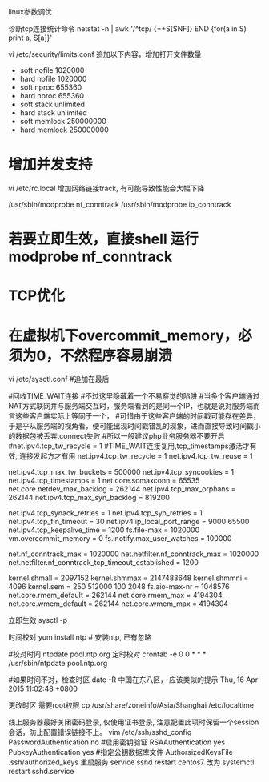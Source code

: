 linux参数调优


诊断tcp连接统计命令
netstat -n | awk '/^tcp/ {++S[$NF]} END {for(a in S) print a, S[a]}'


vi /etc/security/limits.conf 追加以下内容，增加打开文件数量
* soft nofile 1020000
* hard nofile 1020000
* soft nproc 655360
* hard nproc 655360
* soft stack unlimited
* hard stack unlimited
* soft memlock    250000000
* hard memlock    250000000

#  增加并发支持
vi /etc/rc.local 增加网络链接track, 有可能导致性能会大幅下降

/usr/sbin/modprobe nf_conntrack
/usr/sbin/modprobe ip_conntrack

# 若要立即生效，直接shell 运行  modprobe nf_conntrack


# TCP优化
# 在虚拟机下overcommit_memory，必须为0，不然程序容易崩溃

vi /etc/sysctl.conf #追加在最后

#回收TIME_WAIT连接
#不过这里隐藏着一个不易察觉的陷阱
#当多个客户端通过NAT方式联网并与服务端交互时，服务端看到的是同一个IP，也就是说对服务端而言这些客户端实际上等同于一个，
#可惜由于这些客户端的时间戳可能存在差异，于是乎从服务端的视角看，便可能出现时间戳错乱的现象，进而直接导致时间戳小的数据包被丢弃,connect失败
#所以一般建议php业务服务器不要开启
#net.ipv4.tcp_tw_recycle = 1
#TIME_WAIT连接复用,tcp_timestamps激活才有效, 连接发起方才有用
net.ipv4.tcp_tw_recycle = 1
net.ipv4.tcp_tw_reuse = 1



net.ipv4.tcp_max_tw_buckets = 500000
net.ipv4.tcp_syncookies = 1
net.ipv4.tcp_timestamps = 1
net.core.somaxconn = 65535
net.core.netdev_max_backlog = 262144
net.ipv4.tcp_max_orphans = 262144
net.ipv4.tcp_max_syn_backlog = 819200

net.ipv4.tcp_synack_retries = 1
net.ipv4.tcp_syn_retries = 1
net.ipv4.tcp_fin_timeout = 30
net.ipv4.ip_local_port_range = 9000 65500
net.ipv4.tcp_keepalive_time = 1200
fs.file-max = 1020000
vm.overcommit_memory = 0
fs.inotify.max_user_watches = 100000

net.nf_conntrack_max = 1020000
net.netfilter.nf_conntrack_max = 1020000
net.netfilter.nf_conntrack_tcp_timeout_established = 1200


kernel.shmall = 2097152
kernel.shmmax = 2147483648
kernel.shmmni = 4096
kernel.sem = 250 512000 100 2048
fs.aio-max-nr = 1048576
net.core.rmem_default = 262144
net.core.rmem_max = 4194304
net.core.wmem_default = 262144
net.core.wmem_max = 4194304

立即生效
sysctl -p


时间校对
yum install ntp # 安装ntp, 已有忽略

#校对时间
ntpdate pool.ntp.org
定时校对
crontab -e
0 0 * * * /usr/sbin/ntpdate pool.ntp.org

#如果时间不对，检查时区
date -R 
中国在东八区， 应该类似的提示
Thu, 16 Apr 2015 11:02:48 +0800

更改时区 需要root权限
cp /usr/share/zoneinfo/Asia/Shanghai /etc/localtime


线上服务器最好关闭密码登录, 仅使用证书登录, 注意配置此项时保留一个session会话，防止配置错误链接不上。
vim /etc/ssh/sshd_config
PasswordAuthentication no
#启用密钥验证
RSAAuthentication yes
PubkeyAuthentication yes
#指定公钥数据库文件
AuthorsizedKeysFile .ssh/authorized_keys
重启服务
service sshd restart
centos7 改为
systemctl restart sshd.service
